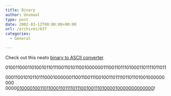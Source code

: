 ```yaml
---
title: Binary
author: Unxmaal
type: post
date: 2002-03-12T00:00:00+00:00
url: /archives/637
categories:
  - General

---
```

Check out this neato [binary to ASCII converter][1].



0100110001101001011011100110101100100000011100110111010001101111011011

0001100101011011100010000001100110011100100110111101101101001000000000  
0000[01000010011011000110111101110010011101000010000000000000][2]!

 [1]: http://www.nickciske.com/binary/index.php
 [2]: http://unxmaal.com/cgi-bin/clickcount.cgi?action=jump&URL=http://blort.meepzorp.com